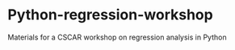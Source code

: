 Python-regression-workshop
==========================

Materials for a CSCAR workshop on regression analysis in Python
